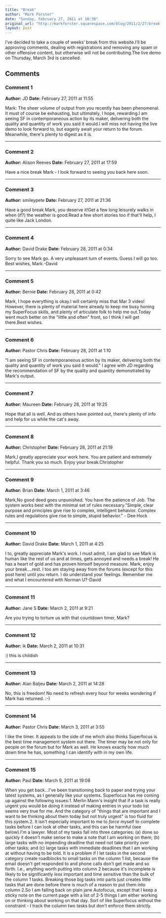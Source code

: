 ```yaml
---
title: "Break"
author: "Mark Forster"
date: "Sunday, February 27, 2011 at 10:30"
original_url: "http://markforster.squarespace.com/blog/2011/2/27/break.html"
layout: post
---
```


I’ve decided to take a couple of weeks’ break from this website.I’ll be approving comments, dealing with registrations and removing any spam or other offensive content, but otherwise will not be contributing.The live demo on Thursday, March 3rd is cancelled.

## Comments

### Comment 1
**Author:** JD
**Date:** February 27, 2011 at 11:55

Mark: The sheer volume of output from you recently has been phenomenal. It must of course be exhausting, but ultimately, I hope, rewarding.I am seeing SF in contemporaneous action by its maker, delivering both the quality and quantity of work you said it would.I will miss not having the live demo to look forward to, but eagerly await your return to the forum. Meanwhile, there's plenty to digest as it is.

---

### Comment 2
**Author:** Alison Reeves
**Date:** February 27, 2011 at 17:59

Have a nice break Mark - I look forward to seeing you back here soon.

---

### Comment 3
**Author:** smileypete
**Date:** February 27, 2011 at 21:36

Have a good break Mark, you deserve it!Get a few long leisurely walks in when (if?) the weather is good.Read a few short stories too if that'll help, I quite like Jack London.

---

### Comment 4
**Author:** David Drake
**Date:** February 28, 2011 at 0:34

Sorry to see Mark go. A very unpleasant turn of events. Guess I will go too. Best wishes, Mark.-David

---

### Comment 5
**Author:** Bernie
**Date:** February 28, 2011 at 0:42

Mark, I hope everything is okay.I will certainly miss that Mar 3 video! However, there is plenty of material here already to keep me busy honing my SuperFocus skills, and plenty of articulate folk to help me out.Today went much better on the "little and often" front, so I think I will get there.Best wishes.

---

### Comment 6
**Author:** Pastor Chris
**Date:** February 28, 2011 at 1:10

"I am seeing SF in contemporaneous action by its maker, delivering both the quality and quantity of work you said it would." I agree with JD regarding the recommendation of SF by the quality and quantity demonstrated by Mark's output.

---

### Comment 7
**Author:** Maureen
**Date:** February 28, 2011 at 19:25

Hope that all is well. And as others have pointed out, there's plenty of info and help for us while the cat's away.

---

### Comment 8
**Author:** Christopher
**Date:** February 28, 2011 at 21:19

Mark,I greatly appreciate your work here. You are patient and extremely helpful. Thank you so much. Enjoy your break.Christopher

---

### Comment 9
**Author:** Brian
**Date:** March 1, 2011 at 3:46

Mark,No good deed goes unpunished. You have the patience of Job. The system works best with the minimal set of rules necessary."Simple, clear purpose and principles give rise to complex, intelligent behavior. Complex rules and regulations give rise to simple, stupid behavior." - Dee Hock

---

### Comment 10
**Author:** David Drake
**Date:** March 1, 2011 at 4:25

I to, greatly appreciate Mark's work. I must admit, I am glad to see Mark is human like the rest of us and at times, gets annoyed and needs a break! He has a heart of gold and has proven himself beyond measure. Mark, enjoy your break....rest. I too am staying away from the forums (except for this post here) until you return. I do understand your feelings. Remember me and what I encountered with Norman U?-David

---

### Comment 11
**Author:** Jane S
**Date:** March 2, 2011 at 9:21

Are you trying to torture us with that countdown timer, Mark?

---

### Comment 12
**Author:** ik
**Date:** March 2, 2011 at 10:31

:) this is childish

---

### Comment 13
**Author:** Alan Baljeu
**Date:** March 2, 2011 at 14:28

No, this is freedom! No need to refresh every hour for weeks wondering if Mark has returned. :-)

---

### Comment 14
**Author:** Pastor Chris
**Date:** March 3, 2011 at 3:55

I like the timer. It appeals to the side of me which also thinks Superfocus is the best time management system out there. The timer may be not only for people on the forum but for Mark as well. He knows exactly how much down time he has, something I can identify with in my own life.

---

### Comment 15
**Author:** Paul
**Date:** March 9, 2011 at 19:08

When you get back...I've been transitioning back to paper and trying your latest systems, as I generally like your systems. Superfocus has me coming up against the following issues:1. Merlin Mann's insight that if a task is really urgent you would be doing it instead of making entries in your todo list seems very true for me. And the category of "things that are important and I want to be thinking about them today but not truly urgent" is too fluid for this system.2. It isn't especially important to me to *force* myself to complete tasks before I can look at other tasks, and this can be harmful (see below).I'm a lawyer. Most of my tasks fall into three categories: (a) done so quickly it doesn't make sense to make a note that I am working on them; (b) large tasks with no impending deadline that need not take priority over other tasks; and (c) large tasks with immediate deadlines that I am working at without having to be told. It is a problem if I let tasks in the second category create roadblocks to small tasks on the column 1 list, because the email doesn't get responded to and phone calls don't get made and so forth. I.e., anything worth putting into column 2 because it's incomplete is likely to be significantly *less* important and time sensitive than the bulk of the column 1 tasks. Breaking those big tasks into parts just creates little tasks that are done before there is much of a reason to put them into column 2.So I am falling back on plain jane Autofocus, except that I keep a sticky note on the current page with a list of 2-5 things I am either working on or thinking about working on that day. Sort of like Superfocus without the constraint - I track the column two tasks but don't enforce them strictly.

---
